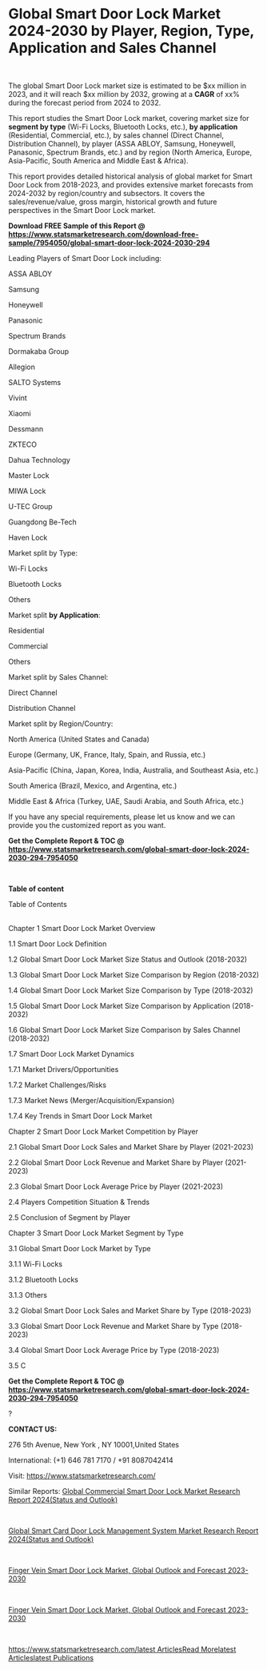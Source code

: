 <h1>Global Smart Door Lock Market 2024-2030 by Player, Region, Type, Application and Sales Channel</h1><br/><p>The global Smart Door Lock market size is estimated to be $xx million in 2023, and it will reach $xx million by 2032, growing at a <strong>CAGR</strong> of xx% during the forecast period from 2024 to 2032.</p>
 
 
 
 <p>This report studies the Smart Door Lock market, covering market size for <strong>segment by type</strong> (Wi-Fi Locks, Bluetooth Locks, etc.), <strong>by application</strong> (Residential, Commercial, etc.), by sales channel (Direct Channel, Distribution Channel), by player (ASSA ABLOY, Samsung, Honeywell, Panasonic, Spectrum Brands, etc.) and by region (North America, Europe, Asia-Pacific, South America and Middle East & Africa).</p>
 
 
 
 <p>This report provides detailed historical analysis of global market for Smart Door Lock from 2018-2023, and provides extensive market forecasts from 2024-2032 by region/country and subsectors. It covers the sales/revenue/value, gross margin, historical growth and future perspectives in the Smart Door Lock market.</p>
 
 
 
 <p><strong>Download FREE Sample of this Report @ <a href="https://www.statsmarketresearch.com/download-free-sample/7954050/global-smart-door-lock-2024-2030-294">https://www.statsmarketresearch.com/download-free-sample/7954050/global-smart-door-lock-2024-2030-294</a></strong></p>
 
 
 
 <p>Leading Players of Smart Door Lock including:</p>
 
 
 
 <p>ASSA ABLOY</p>
 
 
 
 <p>Samsung</p>
 
 
 
 <p>Honeywell</p>
 
 
 
 <p>Panasonic</p>
 
 
 
 <p>Spectrum Brands</p>
 
 
 
 <p>Dormakaba Group</p>
 
 
 
 <p>Allegion</p>
 
 
 
 <p>SALTO Systems</p>
 
 
 
 <p>Vivint</p>
 
 
 
 <p>Xiaomi</p>
 
 
 
 <p>Dessmann</p>
 
 
 
 <p>ZKTECO</p>
 
 
 
 <p>Dahua Technology</p>
 
 
 
 <p>Master Lock</p>
 
 
 
 <p>MIWA Lock</p>
 
 
 
 <p>U-TEC Group</p>
 
 
 
 <p>Guangdong Be-Tech</p>
 
 
 
 <p>Haven Lock</p>
 
 
 
 <p>Market split by Type:</p>
 
 
 
 <p>Wi-Fi Locks</p>
 
 
 
 <p>Bluetooth Locks</p>
 
 
 
 <p>Others</p>
 
 
 
 <p>Market split <strong>by Application</strong>:</p>
 
 
 
 <p>Residential</p>
 
 
 
 <p>Commercial</p>
 
 
 
 <p>Others</p>
 
 
 
 <p>Market split by Sales Channel:</p>
 
 
 
 <p>Direct Channel</p>
 
 
 
 <p>Distribution Channel</p>
 
 
 
 <p>Market split by Region/Country:</p>
 
 
 
 <p>North America (United States and Canada)</p>
 
 
 
 <p>Europe (Germany, UK, France, Italy, Spain, and Russia, etc.)</p>
 
 
 
 <p>Asia-Pacific (China, Japan, Korea, India, Australia, and Southeast Asia, etc.)</p>
 
 
 
 <p>South America (Brazil, Mexico, and Argentina, etc.)</p>
 
 
 
 <p>Middle East & Africa (Turkey, UAE, Saudi Arabia, and South Africa, etc.)</p>
 
 
 
 <p>If you have any special requirements, please let us know and we can provide you the customized report as you want.</p>
 
 
 
 <div><b>Get the Complete Report & TOC @ <a href="https://www.statsmarketresearch.com/global-smart-door-lock-2024-2030-294-7954050">https://www.statsmarketresearch.com/global-smart-door-lock-2024-2030-294-7954050</a></b></div>
 
 
 
 <p><br />
 
 <b>Table of content</b></p>
 
 
 
 <p>Table of Contents<br />
 
 <br />
 
 Chapter 1 Smart Door Lock Market Overview<br />
 
 1.1 Smart Door Lock Definition<br />
 
 1.2 Global Smart Door Lock Market Size Status and Outlook (2018-2032)<br />
 
 1.3 Global Smart Door Lock Market Size Comparison by Region (2018-2032)<br />
 
 1.4 Global Smart Door Lock Market Size Comparison by Type (2018-2032)<br />
 
 1.5 Global Smart Door Lock Market Size Comparison by Application (2018-2032)<br />
 
 1.6 Global Smart Door Lock Market Size Comparison by Sales Channel (2018-2032)<br />
 
 1.7 Smart Door Lock Market Dynamics<br />
 
 1.7.1 Market Drivers/Opportunities<br />
 
 1.7.2 Market Challenges/Risks<br />
 
 1.7.3 Market News (Merger/Acquisition/Expansion)<br />
 
 1.7.4 Key Trends in Smart Door Lock Market<br />
 
 Chapter 2 Smart Door Lock Market Competition by Player<br />
 
 2.1 Global Smart Door Lock Sales and Market Share by Player (2021-2023)<br />
 
 2.2 Global Smart Door Lock Revenue and Market Share by Player (2021-2023)<br />
 
 2.3 Global Smart Door Lock Average Price by Player (2021-2023)<br />
 
 2.4 Players Competition Situation & Trends<br />
 
 2.5 Conclusion of Segment by Player<br />
 
 Chapter 3 Smart Door Lock Market Segment by Type<br />
 
 3.1 Global Smart Door Lock Market by Type<br />
 
 3.1.1 Wi-Fi Locks<br />
 
 3.1.2 Bluetooth Locks<br />
 
 3.1.3 Others<br />
 
 3.2 Global Smart Door Lock Sales and Market Share by Type (2018-2023)<br />
 
 3.3 Global Smart Door Lock Revenue and Market Share by Type (2018-2023)<br />
 
 3.4 Global Smart Door Lock Average Price by Type (2018-2023)<br />
 
 3.5 C</p>
 
 
 
 <div><b>Get the Complete Report & TOC @ <a href="https://www.statsmarketresearch.com/global-smart-door-lock-2024-2030-294-7954050">https://www.statsmarketresearch.com/global-smart-door-lock-2024-2030-294-7954050</a></b></div>
 
 
 
 <p>? </p>
 
 
 
 <p><b>CONTACT US:</b><br />
 
 276 5th Avenue, New York , NY 10001,United States<br />
 
 International: (+1) 646 781 7170 / +91 8087042414<br />
 
 Visit: <a href="https://www.statsmarketresearch.com/">https://www.statsmarketresearch.com/</a><br />
 
 Similar Reports: <a href="https://www.statsmarketresearch.com/global-smart-door-lock-2024-2030-294-7954050">Global Commercial Smart Door Lock Market Research Report 2024(Status and Outlook)</a><br />
 
 <br />
 
 <a href="https://www.statsmarketresearch.com/global-smart-door-lock-2024-2030-294-7954050">Global Smart Card Door Lock Management System Market Research Report 2024(Status and Outlook)</a><br />
 
 <br />
 
 <a href="https://www.statsmarketresearch.com/global-smart-door-lock-2024-2030-294-7954050">Finger Vein Smart Door Lock Market, Global Outlook and Forecast 2023-2030</a><br />
 
 <br />
 
 <a href="https://www.statsmarketresearch.com/global-smart-door-lock-2024-2030-294-7954050">Finger Vein Smart Door Lock Market, Global Outlook and Forecast 2023-2030</a><br />
 
 <br />
 
 <a href="https://gyeongbokgung.com">https://www.statsmarketresearch.com/</a><a href="https://hallyeomaritime.com">latest Articles</a><a href="https://jingwansa.com">Read More</a><a href="https://nguoiviet.jp/">latest Articles</a><a href="https://www.intelmarketresearch.com/">latest Publications</a></p>